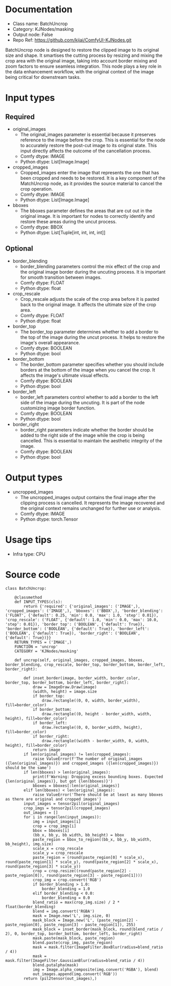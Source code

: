 # Documentation
- Class name: BatchUncrop
- Category: KJNodes/masking
- Output node: False
- Repo Ref: https://github.com/kijai/ComfyUI-KJNodes.git

BatchUncrop node is designed to restore the clipped image to its original size and shape. It smartises the cutting process by resizing and mixing the crop area with the original image, taking into account border mixing and zoom factors to ensure seamless integration. This node plays a key role in the data enhancement workflow, with the original context of the image being critical for downstream tasks.

# Input types
## Required
- original_images
    - The original_images parameter is essential because it preserves reference to the image before the crop. This is essential for the node to accurately restore the post-cut image to its original state. This input directly affects the outcome of the cancellation process.
    - Comfy dtype: IMAGE
    - Python dtype: List[Image.Image]
- cropped_images
    - Cropped_images enter the image that represents the one that has been cropped and needs to be restored. It is a key component of the MatchUncrop node, as it provides the source material to cancel the crop operation.
    - Comfy dtype: IMAGE
    - Python dtype: List[Image.Image]
- bboxes
    - The bboxes parameter defines the areas that are cut out in the original image. It is important for nodes to correctly identify and restore these areas during the uncut process.
    - Comfy dtype: BBOX
    - Python dtype: List[Tuple[int, int, int, int]]
## Optional
- border_blending
    - border_blending parameters control the mix effect of the crop and the original image border during the uncuting process. It is important for smooth transition between images.
    - Comfy dtype: FLOAT
    - Python dtype: float
- crop_rescale
    - Crop_rescale adjusts the scale of the crop area before it is pasted back to the original image. It affects the ultimate size of the crop area.
    - Comfy dtype: FLOAT
    - Python dtype: float
- border_top
    - The border_top parameter determines whether to add a border to the top of the image during the uncut process. It helps to restore the image's overall appearance.
    - Comfy dtype: BOOLEAN
    - Python dtype: bool
- border_bottom
    - The border_bottom parameter specifies whether you should include borders at the bottom of the image when you cancel the crop. It affects the image's ultimate visual effects.
    - Comfy dtype: BOOLEAN
    - Python dtype: bool
- border_left
    - border_left parameters control whether to add a border to the left side of the image during the uncuting. It is part of the node customizing image border function.
    - Comfy dtype: BOOLEAN
    - Python dtype: bool
- border_right
    - border_right parameters indicate whether the border should be added to the right side of the image while the crop is being cancelled. This is essential to maintain the aesthetic integrity of the image.
    - Comfy dtype: BOOLEAN
    - Python dtype: bool

# Output types
- uncropped_images
    - The uncropped_images output contains the final image after the clipping process is cancelled. It represents the image recovered and the original context remains unchanged for further use or analysis.
    - Comfy dtype: IMAGE
    - Python dtype: torch.Tensor

# Usage tips
- Infra type: CPU

# Source code
```
class BatchUncrop:

    @classmethod
    def INPUT_TYPES(cls):
        return {'required': {'original_images': ('IMAGE',), 'cropped_images': ('IMAGE',), 'bboxes': ('BBOX',), 'border_blending': ('FLOAT', {'default': 0.25, 'min': 0.0, 'max': 1.0, 'step': 0.01}), 'crop_rescale': ('FLOAT', {'default': 1.0, 'min': 0.0, 'max': 10.0, 'step': 0.01}), 'border_top': ('BOOLEAN', {'default': True}), 'border_bottom': ('BOOLEAN', {'default': True}), 'border_left': ('BOOLEAN', {'default': True}), 'border_right': ('BOOLEAN', {'default': True})}}
    RETURN_TYPES = ('IMAGE',)
    FUNCTION = 'uncrop'
    CATEGORY = 'KJNodes/masking'

    def uncrop(self, original_images, cropped_images, bboxes, border_blending, crop_rescale, border_top, border_bottom, border_left, border_right):

        def inset_border(image, border_width, border_color, border_top, border_bottom, border_left, border_right):
            draw = ImageDraw.Draw(image)
            (width, height) = image.size
            if border_top:
                draw.rectangle((0, 0, width, border_width), fill=border_color)
            if border_bottom:
                draw.rectangle((0, height - border_width, width, height), fill=border_color)
            if border_left:
                draw.rectangle((0, 0, border_width, height), fill=border_color)
            if border_right:
                draw.rectangle((width - border_width, 0, width, height), fill=border_color)
            return image
        if len(original_images) != len(cropped_images):
            raise ValueError(f'The number of original_images ({len(original_images)}) and cropped_images ({len(cropped_images)}) should be the same')
        if len(bboxes) > len(original_images):
            print(f'Warning: Dropping excess bounding boxes. Expected {len(original_images)}, but got {len(bboxes)}')
            bboxes = bboxes[:len(original_images)]
        elif len(bboxes) < len(original_images):
            raise ValueError('There should be at least as many bboxes as there are original and cropped images')
        input_images = tensor2pil(original_images)
        crop_imgs = tensor2pil(cropped_images)
        out_images = []
        for i in range(len(input_images)):
            img = input_images[i]
            crop = crop_imgs[i]
            bbox = bboxes[i]
            (bb_x, bb_y, bb_width, bb_height) = bbox
            paste_region = bbox_to_region((bb_x, bb_y, bb_width, bb_height), img.size)
            scale_x = crop_rescale
            scale_y = crop_rescale
            paste_region = (round(paste_region[0] * scale_x), round(paste_region[1] * scale_y), round(paste_region[2] * scale_x), round(paste_region[3] * scale_y))
            crop = crop.resize((round(paste_region[2] - paste_region[0]), round(paste_region[3] - paste_region[1])))
            crop_img = crop.convert('RGB')
            if border_blending > 1.0:
                border_blending = 1.0
            elif border_blending < 0.0:
                border_blending = 0.0
            blend_ratio = max(crop_img.size) / 2 * float(border_blending)
            blend = img.convert('RGBA')
            mask = Image.new('L', img.size, 0)
            mask_block = Image.new('L', (paste_region[2] - paste_region[0], paste_region[3] - paste_region[1]), 255)
            mask_block = inset_border(mask_block, round(blend_ratio / 2), 0, border_top, border_bottom, border_left, border_right)
            mask.paste(mask_block, paste_region)
            blend.paste(crop_img, paste_region)
            mask = mask.filter(ImageFilter.BoxBlur(radius=blend_ratio / 4))
            mask = mask.filter(ImageFilter.GaussianBlur(radius=blend_ratio / 4))
            blend.putalpha(mask)
            img = Image.alpha_composite(img.convert('RGBA'), blend)
            out_images.append(img.convert('RGB'))
        return (pil2tensor(out_images),)
```